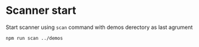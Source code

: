 # Scanner start

Start scanner using `scan` command with demos derectory as last agrument

    npm run scan ../demos
